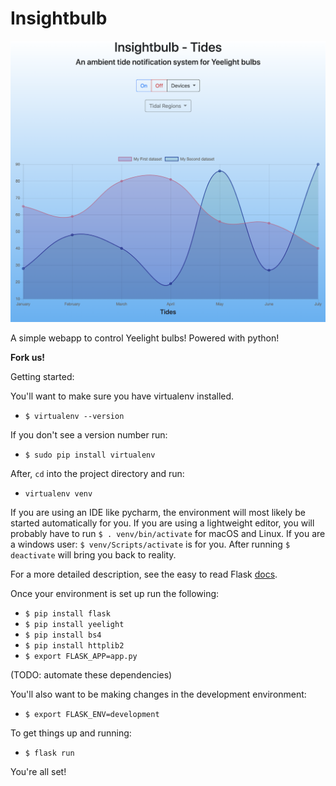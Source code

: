 # Insightbulb

![March-20-2019](/img/03-20-2019.png)

A simple webapp to control Yeelight bulbs!  Powered with python!

**Fork us!**

Getting started:

You'll want to make sure you have virtualenv installed.
* ```$ virtualenv --version```

If you don't see a version number run:
* ```$ sudo pip install virtualenv```

After, ```cd``` into the project directory and run:
* ```virtualenv venv```

If you are using an IDE like pycharm, the environment will most likely
be started automatically for you.  If you are using a lightweight editor, you 
will probably have to run ```$ . venv/bin/activate``` for macOS and Linux.
If you are a windows user: ```$ venv/Scripts/activate``` is for you.
After running ```$ deactivate``` will bring you back to reality.

For a more detailed description, see the easy to read Flask [docs](http://flask.pocoo.org/docs/1.0/).

Once your environment is set up run the following:
* ```$ pip install flask```
* ```$ pip install yeelight```
* ```$ pip install bs4```
* ```$ pip install httplib2```
* ```$ export FLASK_APP=app.py```

(TODO: automate these dependencies)

You'll also want to be making changes in the development environment:

* ```$ export FLASK_ENV=development```

To get things up and running:

* ```$ flask run```

You're all set!
